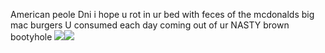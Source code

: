 American peole Dni i hope u rot in ur bed with feces of the mcdonalds big mac burgers U consumed each day coming out of ur NASTY brown bootyhole 
![](https://media.discordapp.net/attachments/1179004764076384390/1206903354240798740/IMG_20240207_124307.jpg?ex=65ddb356&is=65cb3e56&hm=3830ac6c5c52fc7d1cfb27253695111acbea2c0c8fd21785284299d5b418b1da&)![](https://media.discordapp.net/attachments/1179004764076384390/1206903354790383616/IMG_20240208_060331.jpg?ex=65ddb356&is=65cb3e56&hm=f90e1e984d228815ad0c761c64e9938747bdbbcce83271cd19944eec121f5701&)
